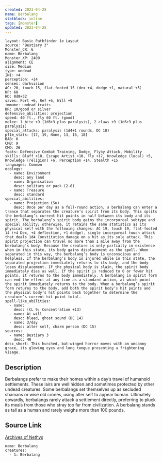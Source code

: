 ```yaml
---
created: 2023-04-28
name: Berbalang
statblock: inline
tags: [monster]
updated: 2023-04-28
---
```

```statblock
layout: Basic Pathfinder 1e Layout
source: "Bestiary 3"
Monster_CR: 6
name: Berbalang
Monster_XP: 2400
alignment: CE
size: Medium
type: undead
INI: +4
perception: +14
senses: darkvision
AC: 20, touch 15, flat-footed 15 (dex +4, dodge +1, natural +5)
HP: 68
HD: 8d8+32
saves: Fort +6, Ref +6, Will +9
immune: undead traits
DR: 10/good or silver
defensive_abilities: projection
speed: 40 ft., fly 60 ft. (good)
melee: 1 bite +9 (1d6+3 plus paralysis), 2 claws +9 (1d6+3 plus paralysis)
special_attacks: paralysis (1d4+1 rounds, DC 18)
pf1e_stats: [17, 19, None, 13, 16, 18]
BAB: 6
CMB: 9
CMD: 26
feats: Defensive Combat Training, Dodge, Flyby Attack, Mobility
skills: Bluff +10, Escape Artist +10, Fly +17, Knowledge (local) +5, Knowledge (religion) +6, Perception +14, Stealth +15
languages: Common
ecology:
  - name: Environment
    desc: any land
  - name: Organisation
    desc: solitary or pack (2-8)
  - name: Treasure
    desc: standard
special_abilities:
  - name: Projection (Su)
    desc: Once per day as a full-round action, a berbalang can enter a trance that separates the creature’s spirit from its body. This splits the berbalang’s current hit points in half between its body and its spirit. The berbalang’s spirit body gains the incorporeal subtype and special ability; otherwise, it retains the same statistics as its physical self with the following changes: AC 19, touch 19, flat-footed 14 (+4 Dex, +4 deflection, +1 dodge), single incorporeal touch attack that deals 1d4 Constitution damage on a hit as its sole attack. This spirit projection can travel no more than 1 mile away from the berbalang’s body. Because the creature is only partially in existence when in this state, its body gains displacement as the spell. When separated in this way, the berbalang’s body is unconscious and helpless. If the berbalang’s body is injured while in this state, the separated projection immediately returns to its body, and the body loses displacement. If the physical body is slain, the spirit body immediately dies as well. If the spirit is reduced to 0 or fewer hit points, it returns to the body immediately. A berbalang in spirit form can end the effect at any time as a standard action, at which point the spirit immediately returns to the body. When a berbalang’s spirit form returns to the body, add both the spirit body’s hit points and the physical body’s hit points back together to determine the creature’s current hit point total.
spell-like_abilities:
  - name:
    desc: (CL 9; Concentration +13)
  - name: At will
    desc: bleed, ghost sound (DC 14)
  - name: 3/day
    desc: alter self, charm person (DC 15)
sources:
  - name: Bestiary 3
    desc: 40
desc_short: This hunched, bat-winged horror moves with an uncanny grace, its glowing eyes and long tongue presenting a frightening visage.
```
## Description
Berbalangs prefer to make their homes within a day’s travel of humanoid settlements. These lairs are well hidden and sometimes protected by other undead creatures. Some berbalangs set themselves up as secluded shamans or wise old crones, using alter self to appear human. Ultimately cowardly, berbalangs rarely attack a settlement directly, preferring to pluck its meals from those who stray too far from civilization. A berbalang stands as tall as a human and rarely weighs more than 100 pounds.
## Source Link
[Archives of Nethys](https://aonprd.com/MonsterDisplay.aspx?ItemName=Berbalang)
```encounter-table
name: Berbalang
creatures:
  - 1: Berbalang
```
